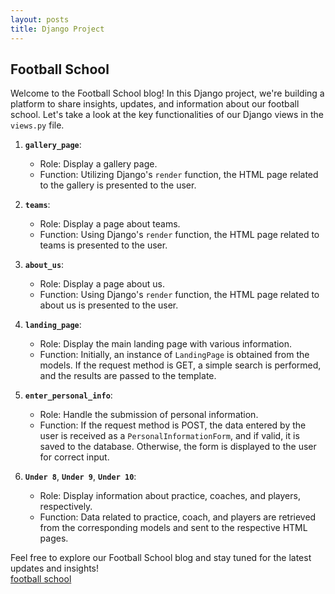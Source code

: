 ```yaml
---
layout: posts
title: Django Project
---
```


## Football School

Welcome to the Football School blog! In this Django project, we're building a platform to share insights, updates, and information about our football school. Let's take a look at the key functionalities of our Django views in the `views.py` file.

1. **`gallery_page`**:
   - Role: Display a gallery page.
   - Function: Utilizing Django's `render` function, the HTML page related to the gallery is presented to the user.

2. **`teams`**:
   - Role: Display a page about teams.
   - Function: Using Django's `render` function, the HTML page related to teams is presented to the user.

3. **`about_us`**:
   - Role: Display a page about us.
   - Function: Using Django's `render` function, the HTML page related to about us is presented to the user.

4. **`landing_page`**:
   - Role: Display the main landing page with various information.
   - Function: Initially, an instance of `LandingPage` is obtained from the models. If the request method is GET, a simple search is performed, and the results are passed to the template.

5. **`enter_personal_info`**:
   - Role: Handle the submission of personal information.
   - Function: If the request method is POST, the data entered by the user is received as a `PersonalInformationForm`, and if valid, it is saved to the database. Otherwise, the form is displayed to the user for correct input.

6. **`Under 8`**, **`Under 9`**, **`Under 10`**:
   - Role: Display information about practice, coaches, and players, respectively.
   - Function: Data related to practice, coach, and players are retrieved from the corresponding models and sent to the respective HTML pages.


Feel free to explore our Football School blog and stay tuned for the latest updates and insights!<br>
<a href="http://fkhalili84.pythonanywhere.com">football school</a>
